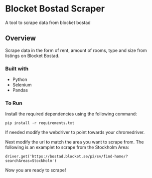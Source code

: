 # Blocket Bostad Scraper

A tool to scrape data from blocket bostad

## Overview

Scrape data in the form of rent, amount of rooms, type and size from listings on Blocket Bostad. 

### Built with

- Python
- Selenium
- Pandas

### To Run

Install the required dependencies using the following command: 
```
pip install -r requirements.txt
```
If needed modify the webdriver to point towards your chromedriver. 

Next modify the url to match the area you want to scrape from. The following is an examplet to scrape from the Stockholm Area:
```
driver.get('https://bostad.blocket.se/p2/sv/find-home/?searchAreas=Stockholm')
```
Now you are ready to scrape!
